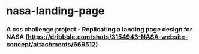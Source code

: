 # nasa-landing-page

### A css challenge project - Replicating a landing page design for NASA (https://dribbble.com/shots/3154943-NASA-website-concept/attachments/669512) 